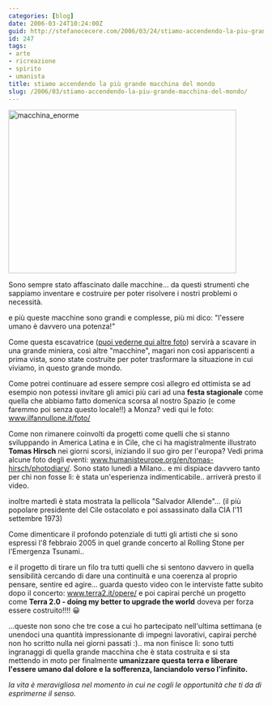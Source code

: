 ```yaml
---
categories: [blog]
date: 2006-03-24T10:24:00Z
guid: http://stefanocecere.com/2006/03/24/stiamo-accendendo-la-piu-grande-macchina-del-mondo/
id: 247
tags:
- arte
- ricreazione
- spirito
- umanista
title: stiamo accendendo la più grande macchina del mondo
slug: /2006/03/stiamo-accendendo-la-piu-grande-macchina-del-mondo/
---
```


<img src="http://stefanocecere.com/wp-content/uploads/sites/3/2006/03/macchina_enorme.jpg" alt="macchina_enorme" width="450" height="322" class="alignnone size-full wp-image-5472" srcset="http://stefanocecere.com/wp-content/uploads/sites/3/2006/03/macchina_enorme.jpg 450w, http://stefanocecere.com/wp-content/uploads/sites/3/2006/03/macchina_enorme-300x215.jpg 300w" sizes="(max-width: 450px) 100vw, 450px" />

Sono sempre stato affascinato dalle macchine… da questi strumenti che sappiamo inventare e costruire per poter risolvere i nostri problemi o necessità.
  
e più queste macchine sono grandi e complesse, più mi dico: "l'essere umano è davvero una potenza!"

Come questa escavatrice (<a href="http://www.swapmeetdave.com/Humor/Workshop/Trencher.htm" target="blank">puoi vederne qui altre foto</a>) servirà a scavare in una grande miniera, così altre "macchine", magari non così appariscenti a prima vista, sono state costruite per poter trasformare la situazione in cui viviamo, in questo grande mondo.

Come potrei continuare ad essere sempre così allegro ed ottimista se ad esempio non potessi invitare gli amici più cari ad una **festa stagionale** come quella che abbiamo fatto domenica scorsa al nostro Spazio (e come faremmo poi senza questo locale!!) a Monza? vedi qui le foto: <a href="http://www.ilfannullone.it/foto/album/20060319_stagionale//thumbnails/" target="_blank">www.ilfannullone.it/foto/</a>

Come non rimanere coinvolti da progetti come quelli che si stanno sviluppando in America Latina e in Cile, che ci ha magistralmente illustrato **Tomas Hirsch** nei giorni scorsi, iniziando il suo giro per l'europa? Vedi prima alcune foto degli eventi: <a href="http://www.humanisteurope.org/en/tomas-hirsch/photodiary/" target="_blank">www.humanisteurope.org/en/tomas-hirsch/photodiary/</a>. Sono stato lunedì a Milano.. e mi dispiace davvero tanto per chi non fosse lì: è stata un'esperienza indimenticabile.. arriverà presto il video.
  
inoltre martedì è stata mostrata la pellicola "Salvador Allende"… (il più popolare presidente del Cile ostacolato e poi assassinato dalla CIA l'11 settembre 1973)

Come dimenticare il profondo potenziale di tutti gli artisti che si sono espressi l'8 febbraio 2005 in quel grande concerto al Rolling Stone per l'Emergenza Tsunami..
  
e il progetto di tirare un filo tra tutti quelli che si sentono davvero in quella sensibilità cercando di dare una continuità e una coerenza al proprio pensare, sentire ed agire… guarda questo video con le interviste fatte subito dopo il concerto: <a href="http://www.terra2.it/opere/" target="_blank">www.terra2.it/opere/</a> e poi capirai perché un progetto come **Terra 2.0 - doing my better to upgrade the world** doveva per forza essere costruito!!!! 😀

…queste non sono che tre cose a cui ho partecipato nell'ultima settimana (e unendoci una quantità impressionante di impegni lavorativi, capirai perché non ho scritto nulla nei giorni passati :).. ma non finisce lì: sono tutti ingranaggi di quella grande macchina che è stata costruita e si sta mettendo in moto per finalmente **umanizzare questa terra e liberare l'essere umano dal dolore e la sofferenza, lanciandolo verso l'infinito.**

_la vita è meravigliosa nel momento in cui ne cogli le opportunità che ti da di esprimerne il senso._